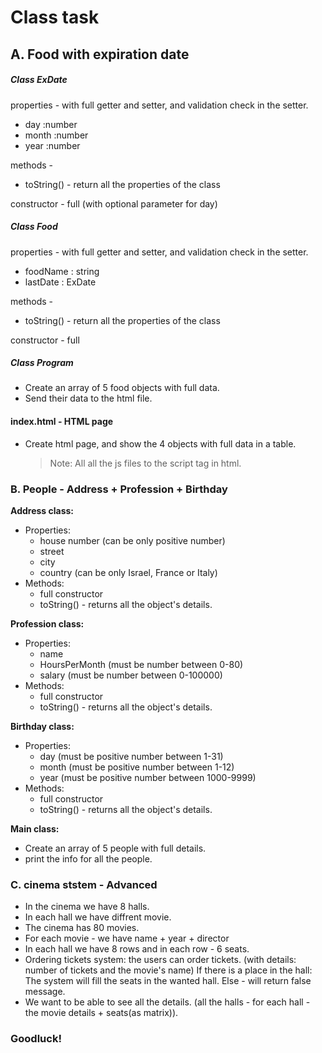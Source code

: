 # Class task

## A. Food with expiration date

##### Class ExDate

properties - with full getter and setter, and validation check in the setter.

- day :number
- month :number
- year :number

methods -

- toString() - return all the properties of the class

constructor - full (with optional parameter for day)

##### Class Food

properties - with full getter and setter, and validation check in the setter.

- foodName : string
- lastDate : ExDate

methods -

- toString() - return all the properties of the class

constructor - full

##### Class Program

- Create an array of 5 food objects with full data.
- Send their data to the html file.

#### index.html - HTML page

- Create html page, and show the 4 objects with full data in a table.
  > Note: All all the js files to the script tag in html.

### B. People - Address + Profession + Birthday

**Address class:**

- Properties:
  - house number (can be only positive number)
  - street
  - city
  - country (can be only Israel, France or Italy)
- Methods:
  - full constructor
  - toString() - returns all the object's details.

**Profession class:**

- Properties:
  - name
  - HoursPerMonth (must be number between 0-80)
  - salary (must be number between 0-100000)
- Methods:
  - full constructor
  - toString() - returns all the object's details.

**Birthday class:**

- Properties:
  - day (must be positive number between 1-31)
  - month (must be positive number between 1-12)
  - year (must be positive number between 1000-9999)
- Methods:
  - full constructor
  - toString() - returns all the object's details.

**Main class:**

- Create an array of 5 people with full details.
- print the info for all the people.

### C. cinema ststem - Advanced

- In the cinema we have 8 halls.
- In each hall we have diffrent movie.
- The cinema has 80 movies.
- For each movie - we have name + year + director
- In each hall we have 8 rows and in each row - 6 seats.
- Ordering tickets system: the users can order tickets. (with details: number of tickets and the movie's name)
  If there is a place in the hall: The system will fill the seats in the wanted hall.
  Else - will return false message.
- We want to be able to see all the details. (all the halls - for each hall - the movie details + seats(as matrix)).

### Goodluck!
